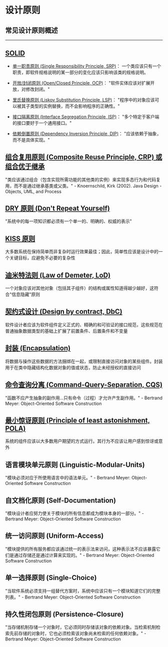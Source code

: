 # 设计原则

## 常见设计原则概述

---

## [SOLID](https://en.wikipedia.org/wiki/SOLID)

- [单一职责原则 (Single Responsibility Principle, SRP)](https://en.wikipedia.org/wiki/Single-responsibility_principle)：
  一个类应该只有一个职责，即软件规格说明的某一部分的变化应该只影响该类的规格说明。

- [开放/封闭原则 (Open/Closed Principle, OCP)](https://en.wikipedia.org/wiki/Open%E2%80%93closed_principle)：
  "软件实体应该对扩展开放，对修改封闭。"

- [里氏替换原则 (Liskov Substitution Principle, LSP)](https://en.wikipedia.org/wiki/Liskov_substitution_principle)：
  "程序中的对象应该可以被其子类型的实例替换，而不会影响程序的正确性。"

- [接口隔离原则 (Interface Segregation Principle, ISP)](https://en.wikipedia.org/wiki/Interface_segregation_principle)：
  "多个特定于客户端的接口要好于一个通用接口。"

- [依赖倒置原则 (Dependency Inversion Principle, DIP)](https://en.wikipedia.org/wiki/Dependency_inversion_principle)：
  "应该依赖于抽象，而不是具体实现。"

## [组合复用原则 (Composite Reuse Principle, CRP) 或 组合优于继承](https://en.wikipedia.org/wiki/Composition_over_inheritance)

"类应该通过组合（包含实现所需功能的其他类的实例）来实现多态行为和代码复用，而不是通过继承基类或父类。" - Knoernschild, Kirk (2002). Java Design - Objects, UML, and Process

## [DRY 原则 (Don't Repeat Yourself)](https://en.wikipedia.org/wiki/Don%27t_repeat_yourself)

"系统中的每一项知识都必须有一个单一的、明确的、权威的表示"

## [KISS 原则](https://en.wikipedia.org/wiki/KISS_principle)

大多数系统在保持简单而非复杂时运行效果最佳；因此，简单性应该是设计中的一个关键目标，应避免不必要的复杂性

## [迪米特法则 (Law of Demeter, LoD)](https://en.wikipedia.org/wiki/Law_of_Demeter)

一个对象应该对其他对象（包括其子组件）的结构或属性知道得越少越好，这符合"信息隐藏"原则

## [契约式设计 (Design by contract, DbC)](https://en.wikipedia.org/wiki/Design_by_contract)

软件设计者应该为软件组件定义正式的、精确的和可验证的接口规范，这些规范在普通抽象数据类型的基础上扩展了前置条件、后置条件和不变量

## [封装 (Encapsulation)](https://en.wikipedia.org/wiki/Encapsulation_(computer_programming))

将数据与操作这些数据的方法捆绑在一起，或限制直接访问对象的某些组件。封装用于在类中隐藏结构化数据对象的值或状态，防止未经授权的直接访问

## [命令查询分离 (Command-Query-Separation, CQS)](https://en.wikipedia.org/wiki/Command%E2%80%93query_separation)

"函数不应产生抽象的副作用...只有命令（过程）才允许产生副作用。" - Bertrand Meyer: Object-Oriented Software Construction

## [最小惊讶原则 (Principle of least astonishment, POLA)](https://en.wikipedia.org/wiki/Principle_of_least_astonishment)

系统的组件应该以大多数用户期望的方式运行。其行为不应该让用户感到惊讶或意外

## 语言模块单元原则 (Linguistic-Modular-Units)

"模块必须对应于所使用语言中的语法单元。" - Bertrand Meyer: Object-Oriented Software Construction

## 自文档化原则 (Self-Documentation)

"模块设计者应努力使关于模块的所有信息都成为模块本身的一部分。" - Bertrand Meyer: Object-Oriented Software Construction

## 统一访问原则 (Uniform-Access)

"模块提供的所有服务都应该通过统一的表示法来访问，这种表示法不应该暴露它们是通过存储还是通过计算来实现的。" - Bertrand Meyer: Object-Oriented Software Construction

## 单一选择原则 (Single-Choice)

"当软件系统必须支持一组替代方案时，系统中应该只有一个模块知道它们的完整列表。" - Bertrand Meyer: Object-Oriented Software Construction

## 持久性闭包原则 (Persistence-Closure)

"当存储机制存储一个对象时，它必须同时存储该对象的依赖对象。当检索机制检索先前存储的对象时，它也必须检索该对象尚未检索的任何依赖对象。" - Bertrand Meyer: Object-Oriented Software Construction
